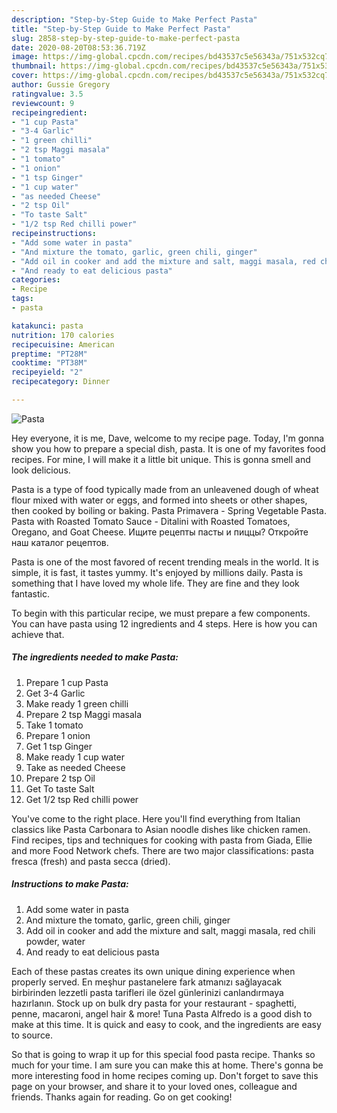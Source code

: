 ```yaml
---
description: "Step-by-Step Guide to Make Perfect Pasta"
title: "Step-by-Step Guide to Make Perfect Pasta"
slug: 2858-step-by-step-guide-to-make-perfect-pasta
date: 2020-08-20T08:53:36.719Z
image: https://img-global.cpcdn.com/recipes/bd43537c5e56343a/751x532cq70/pasta-recipe-main-photo.jpg
thumbnail: https://img-global.cpcdn.com/recipes/bd43537c5e56343a/751x532cq70/pasta-recipe-main-photo.jpg
cover: https://img-global.cpcdn.com/recipes/bd43537c5e56343a/751x532cq70/pasta-recipe-main-photo.jpg
author: Gussie Gregory
ratingvalue: 3.5
reviewcount: 9
recipeingredient:
- "1 cup Pasta"
- "3-4 Garlic"
- "1 green chilli"
- "2 tsp Maggi masala"
- "1 tomato"
- "1 onion"
- "1 tsp Ginger"
- "1 cup water"
- "as needed Cheese"
- "2 tsp Oil"
- "To taste Salt"
- "1/2 tsp Red chilli power"
recipeinstructions:
- "Add some water in pasta"
- "And mixture the tomato, garlic, green chili, ginger"
- "Add oil in cooker and add the mixture and salt, maggi masala, red chili powder, water"
- "And ready to eat delicious pasta"
categories:
- Recipe
tags:
- pasta

katakunci: pasta 
nutrition: 170 calories
recipecuisine: American
preptime: "PT28M"
cooktime: "PT38M"
recipeyield: "2"
recipecategory: Dinner

---
```



![Pasta](https://img-global.cpcdn.com/recipes/bd43537c5e56343a/751x532cq70/pasta-recipe-main-photo.jpg)

Hey everyone, it is me, Dave, welcome to my recipe page. Today, I'm gonna show you how to prepare a special dish, pasta. It is one of my favorites food recipes. For mine, I will make it a little bit unique. This is gonna smell and look delicious.

Pasta is a type of food typically made from an unleavened dough of wheat flour mixed with water or eggs, and formed into sheets or other shapes, then cooked by boiling or baking. Pasta Primavera - Spring Vegetable Pasta. Pasta with Roasted Tomato Sauce - Ditalini with Roasted Tomatoes, Oregano, and Goat Cheese. Ищите рецепты пасты и пиццы? Откройте наш каталог рецептов.

Pasta is one of the most favored of recent trending meals in the world. It is simple, it is fast, it tastes yummy. It's enjoyed by millions daily. Pasta is something that I have loved my whole life. They are fine and they look fantastic.


To begin with this particular recipe, we must prepare a few components. You can have pasta using 12 ingredients and 4 steps. Here is how you can achieve that.

<!--inarticleads1-->

##### The ingredients needed to make Pasta:

1. Prepare 1 cup Pasta
1. Get 3-4 Garlic
1. Make ready 1 green chilli
1. Prepare 2 tsp Maggi masala
1. Take 1 tomato
1. Prepare 1 onion
1. Get 1 tsp Ginger
1. Make ready 1 cup water
1. Take as needed Cheese
1. Prepare 2 tsp Oil
1. Get To taste Salt
1. Get 1/2 tsp Red chilli power


You&#39;ve come to the right place. Here you&#39;ll find everything from Italian classics like Pasta Carbonara to Asian noodle dishes like chicken ramen. Find recipes, tips and techniques for cooking with pasta from Giada, Ellie and more Food Network chefs. There are two major classifications: pasta fresca (fresh) and pasta secca (dried). 

<!--inarticleads2-->

##### Instructions to make Pasta:

1. Add some water in pasta
1. And mixture the tomato, garlic, green chili, ginger
1. Add oil in cooker and add the mixture and salt, maggi masala, red chili powder, water
1. And ready to eat delicious pasta


Each of these pastas creates its own unique dining experience when properly served. En meşhur pastanelere fark atmanızı sağlayacak birbirinden lezzetli pasta tarifleri ile özel günlerinizi canlandırmaya hazırlanın. Stock up on bulk dry pasta for your restaurant - spaghetti, penne, macaroni, angel hair &amp; more! Tuna Pasta Alfredo is a good dish to make at this time. It is quick and easy to cook, and the ingredients are easy to source. 

So that is going to wrap it up for this special food pasta recipe. Thanks so much for your time. I am sure you can make this at home. There's gonna be more interesting food in home recipes coming up. Don't forget to save this page on your browser, and share it to your loved ones, colleague and friends. Thanks again for reading. Go on get cooking!
